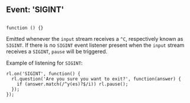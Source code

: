 ## Event: 'SIGINT'

## 

`function () {}`

Emitted whenever the `input` stream receives a `^C`, respectively known as
`SIGINT`. If there is no `SIGINT` event listener present when the `input`
stream receives a `SIGINT`, `pause` will be triggered.

Example of listening for `SIGINT`:

    rl.on('SIGINT', function() {
      rl.question('Are you sure you want to exit?', function(answer) {
        if (answer.match(/^y(es)?$/i)) rl.pause();
      });
    });